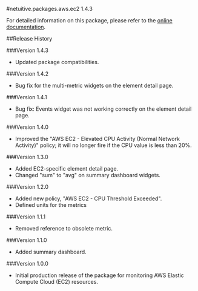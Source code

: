 #netuitive.packages.aws.ec2 1.4.3

For detailed information on this package, please refer to the [online documentation](https://help.app.netuitive.com/Content/Misc/Datasources/AWS/new_aws_datasource.htm).

##Release History

###Version 1.4.3

* Updated package compatibilities.

###Version 1.4.2

* Bug fix for the multi-metric widgets on the element detail page.

###Version 1.4.1

* Bug fix: Events widget was not working correctly on the element detail page.

###Version 1.4.0

* Improved the "AWS EC2 - Elevated CPU Activity (Normal Network Activity)" policy; it will no longer fire if the CPU value is less than 20%.

###Version 1.3.0

* Added EC2-specific element detail page.
* Changed "sum" to "avg" on summary dashboard widgets.

###Version 1.2.0

* Added new policy, "AWS EC2 - CPU Threshold Exceeded".
* Defined units for the metrics

###Version 1.1.1

* Removed reference to obsolete metric.

###Version 1.1.0

* Added summary dashboard.

###Version 1.0.0

* Initial production release of the package for monitoring AWS Elastic Compute Cloud (EC2) resources.
